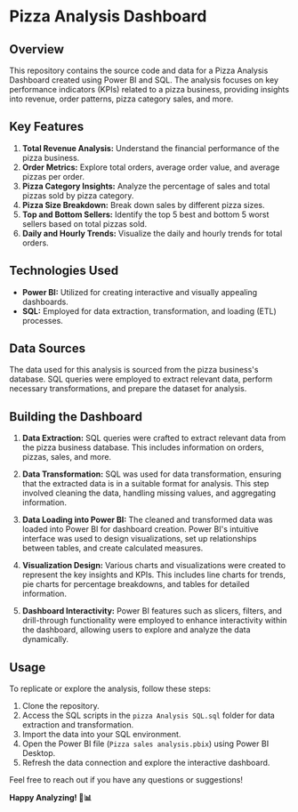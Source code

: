 # Pizza Analysis Dashboard

## Overview

This repository contains the source code and data for a Pizza Analysis Dashboard created using Power BI and SQL. The analysis focuses on key performance indicators (KPIs) related to a pizza business, providing insights into revenue, order patterns, pizza category sales, and more.

## Key Features

1. **Total Revenue Analysis:** Understand the financial performance of the pizza business.
2. **Order Metrics:** Explore total orders, average order value, and average pizzas per order.
3. **Pizza Category Insights:** Analyze the percentage of sales and total pizzas sold by pizza category.
4. **Pizza Size Breakdown:** Break down sales by different pizza sizes.
5. **Top and Bottom Sellers:** Identify the top 5 best and bottom 5 worst sellers based on total pizzas sold.
6. **Daily and Hourly Trends:** Visualize the daily and hourly trends for total orders.

## Technologies Used

- **Power BI:** Utilized for creating interactive and visually appealing dashboards.
- **SQL:** Employed for data extraction, transformation, and loading (ETL) processes.

## Data Sources

The data used for this analysis is sourced from the pizza business's database. SQL queries were employed to extract relevant data, perform necessary transformations, and prepare the dataset for analysis.

## Building the Dashboard

1. **Data Extraction:** SQL queries were crafted to extract relevant data from the pizza business database. This includes information on orders, pizzas, sales, and more.

2. **Data Transformation:** SQL was used for data transformation, ensuring that the extracted data is in a suitable format for analysis. This step involved cleaning the data, handling missing values, and aggregating information.

3. **Data Loading into Power BI:** The cleaned and transformed data was loaded into Power BI for dashboard creation. Power BI's intuitive interface was used to design visualizations, set up relationships between tables, and create calculated measures.

4. **Visualization Design:** Various charts and visualizations were created to represent the key insights and KPIs. This includes line charts for trends, pie charts for percentage breakdowns, and tables for detailed information.

5. **Dashboard Interactivity:** Power BI features such as slicers, filters, and drill-through functionality were employed to enhance interactivity within the dashboard, allowing users to explore and analyze the data dynamically.

## Usage

To replicate or explore the analysis, follow these steps:

1. Clone the repository.
2. Access the SQL scripts in the `pizza Analysis SQL.sql` folder for data extraction and transformation.
3. Import the data into your SQL environment.
4. Open the Power BI file (`Pizza sales analysis.pbix`) using Power BI Desktop.
5. Refresh the data connection and explore the interactive dashboard.

Feel free to reach out if you have any questions or suggestions!

**Happy Analyzing! 🍕📊**
